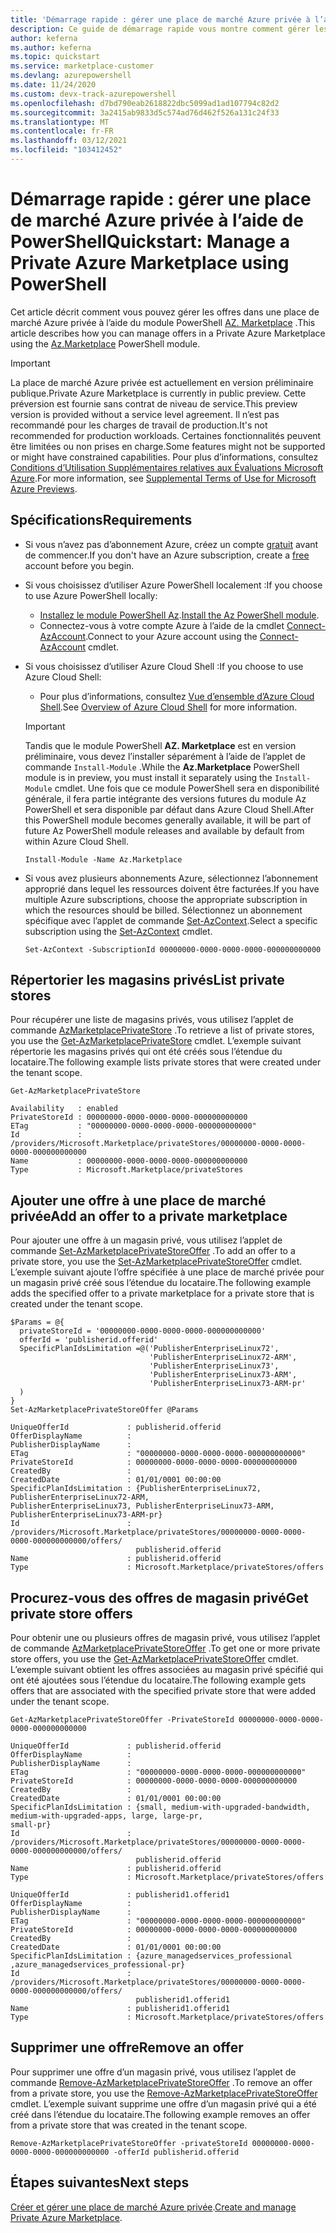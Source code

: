 ```yaml
---
title: 'Démarrage rapide : gérer une place de marché Azure privée à l’aide de PowerShell'
description: Ce guide de démarrage rapide vous montre comment gérer les offres dans une place de marché Azure privée à l’aide de Azure PowerShell.
author: keferna
ms.author: keferna
ms.topic: quickstart
ms.service: marketplace-customer
ms.devlang: azurepowershell
ms.date: 11/24/2020
ms.custom: devx-track-azurepowershell
ms.openlocfilehash: d7bd790eab2618822dbc5099ad1ad107794c82d2
ms.sourcegitcommit: 3a2415ab9833d5c574ad76d462f526a131c24f33
ms.translationtype: MT
ms.contentlocale: fr-FR
ms.lasthandoff: 03/12/2021
ms.locfileid: "103412452"
---
```

# <a name="quickstart-manage-a-private-azure-marketplace-using-powershell"></a><span data-ttu-id="05e9d-103">Démarrage rapide : gérer une place de marché Azure privée à l’aide de PowerShell</span><span class="sxs-lookup"><span data-stu-id="05e9d-103">Quickstart: Manage a Private Azure Marketplace using PowerShell</span></span>

<span data-ttu-id="05e9d-104">Cet article décrit comment vous pouvez gérer les offres dans une place de marché Azure privée à l’aide du module PowerShell [AZ. Marketplace](/powershell/module/az.marketplace) .</span><span class="sxs-lookup"><span data-stu-id="05e9d-104">This article describes how you can manage offers in a Private Azure Marketplace using the [Az.Marketplace](/powershell/module/az.marketplace) PowerShell module.</span></span>

> [!IMPORTANT]
> <span data-ttu-id="05e9d-105">La place de marché Azure privée est actuellement en version préliminaire publique.</span><span class="sxs-lookup"><span data-stu-id="05e9d-105">Private Azure Marketplace is currently in public preview.</span></span> <span data-ttu-id="05e9d-106">Cette préversion est fournie sans contrat de niveau de service.</span><span class="sxs-lookup"><span data-stu-id="05e9d-106">This preview version is provided without a service level agreement.</span></span> <span data-ttu-id="05e9d-107">Il n’est pas recommandé pour les charges de travail de production.</span><span class="sxs-lookup"><span data-stu-id="05e9d-107">It's not recommended for production workloads.</span></span> <span data-ttu-id="05e9d-108">Certaines fonctionnalités peuvent être limitées ou non prises en charge.</span><span class="sxs-lookup"><span data-stu-id="05e9d-108">Some features might not be supported or might have constrained capabilities.</span></span> <span data-ttu-id="05e9d-109">Pour plus d’informations, consultez [Conditions d’Utilisation Supplémentaires relatives aux Évaluations Microsoft Azure](https://azure.microsoft.com/support/legal/preview-supplemental-terms/).</span><span class="sxs-lookup"><span data-stu-id="05e9d-109">For more information, see [Supplemental Terms of Use for Microsoft Azure Previews](https://azure.microsoft.com/support/legal/preview-supplemental-terms/).</span></span>

## <a name="requirements"></a><span data-ttu-id="05e9d-110">Spécifications</span><span class="sxs-lookup"><span data-stu-id="05e9d-110">Requirements</span></span>

* <span data-ttu-id="05e9d-111">Si vous n’avez pas d’abonnement Azure, créez un compte [gratuit](https://azure.microsoft.com/free/) avant de commencer.</span><span class="sxs-lookup"><span data-stu-id="05e9d-111">If you don't have an Azure subscription, create a [free](https://azure.microsoft.com/free/) account before you begin.</span></span>

* <span data-ttu-id="05e9d-112">Si vous choisissez d’utiliser Azure PowerShell localement :</span><span class="sxs-lookup"><span data-stu-id="05e9d-112">If you choose to use Azure PowerShell locally:</span></span>
  * <span data-ttu-id="05e9d-113">[Installez le module PowerShell Az](/powershell/azure/install-az-ps).</span><span class="sxs-lookup"><span data-stu-id="05e9d-113">[Install the Az PowerShell module](/powershell/azure/install-az-ps).</span></span>
  * <span data-ttu-id="05e9d-114">Connectez-vous à votre compte Azure à l’aide de la cmdlet [Connect-AzAccount](/powershell/module/az.accounts/connect-azaccount).</span><span class="sxs-lookup"><span data-stu-id="05e9d-114">Connect to your Azure account using the [Connect-AzAccount](/powershell/module/az.accounts/connect-azaccount) cmdlet.</span></span>
* <span data-ttu-id="05e9d-115">Si vous choisissez d’utiliser Azure Cloud Shell :</span><span class="sxs-lookup"><span data-stu-id="05e9d-115">If you choose to use Azure Cloud Shell:</span></span>
  * <span data-ttu-id="05e9d-116">Pour plus d’informations, consultez [Vue d’ensemble d’Azure Cloud Shell](/azure/cloud-shell/overview).</span><span class="sxs-lookup"><span data-stu-id="05e9d-116">See [Overview of Azure Cloud Shell](/azure/cloud-shell/overview) for more information.</span></span>

  > [!IMPORTANT]
  > <span data-ttu-id="05e9d-117">Tandis que le module PowerShell **AZ. Marketplace** est en version préliminaire, vous devez l’installer séparément à l’aide de l’applet de commande `Install-Module` .</span><span class="sxs-lookup"><span data-stu-id="05e9d-117">While the **Az.Marketplace** PowerShell module is in preview, you must install it separately using the `Install-Module` cmdlet.</span></span> <span data-ttu-id="05e9d-118">Une fois que ce module PowerShell sera en disponibilité générale, il fera partie intégrante des versions futures du module Az PowerShell et sera disponible par défaut dans Azure Cloud Shell.</span><span class="sxs-lookup"><span data-stu-id="05e9d-118">After this PowerShell module becomes generally available, it will be part of future Az PowerShell module releases and available by default from within Azure Cloud Shell.</span></span>

  ```azurepowershell-interactive
  Install-Module -Name Az.Marketplace
  ```

* <span data-ttu-id="05e9d-119">Si vous avez plusieurs abonnements Azure, sélectionnez l’abonnement approprié dans lequel les ressources doivent être facturées.</span><span class="sxs-lookup"><span data-stu-id="05e9d-119">If you have multiple Azure subscriptions, choose the appropriate subscription in which the resources should be billed.</span></span> <span data-ttu-id="05e9d-120">Sélectionnez un abonnement spécifique avec l’applet de commande [Set-AzContext](/powershell/module/az.accounts/set-azcontext).</span><span class="sxs-lookup"><span data-stu-id="05e9d-120">Select a specific subscription using the [Set-AzContext](/powershell/module/az.accounts/set-azcontext) cmdlet.</span></span>

  ```azurepowershell-interactive
  Set-AzContext -SubscriptionId 00000000-0000-0000-0000-000000000000
  ```

## <a name="list-private-stores"></a><span data-ttu-id="05e9d-121">Répertorier les magasins privés</span><span class="sxs-lookup"><span data-stu-id="05e9d-121">List private stores</span></span>

<span data-ttu-id="05e9d-122">Pour récupérer une liste de magasins privés, vous utilisez l’applet de commande [AzMarketplacePrivateStore](/powershell/module/az.marketplace/get-azmarketplaceprivatestore) .</span><span class="sxs-lookup"><span data-stu-id="05e9d-122">To retrieve a list of private stores, you use the [Get-AzMarketplacePrivateStore](/powershell/module/az.marketplace/get-azmarketplaceprivatestore) cmdlet.</span></span> <span data-ttu-id="05e9d-123">L’exemple suivant répertorie les magasins privés qui ont été créés sous l’étendue du locataire.</span><span class="sxs-lookup"><span data-stu-id="05e9d-123">The following example lists private stores that were created under the tenant scope.</span></span>

```azurepowershell-interactive
Get-AzMarketplacePrivateStore
```

```Output
Availability   : enabled
PrivateStoreId : 00000000-0000-0000-0000-000000000000
ETag           : "00000000-0000-0000-0000-000000000000"
Id             : /providers/Microsoft.Marketplace/privateStores/00000000-0000-0000-0000-000000000000
Name           : 00000000-0000-0000-0000-000000000000
Type           : Microsoft.Marketplace/privateStores
```

## <a name="add-an-offer-to-a-private-marketplace"></a><span data-ttu-id="05e9d-124">Ajouter une offre à une place de marché privée</span><span class="sxs-lookup"><span data-stu-id="05e9d-124">Add an offer to a private marketplace</span></span>

<span data-ttu-id="05e9d-125">Pour ajouter une offre à un magasin privé, vous utilisez l’applet de commande [Set-AzMarketplacePrivateStoreOffer](/powershell/module/az.marketplace/set-azmarketplaceprivatestoreoffer) .</span><span class="sxs-lookup"><span data-stu-id="05e9d-125">To add an offer to a private store, you use the [Set-AzMarketplacePrivateStoreOffer](/powershell/module/az.marketplace/set-azmarketplaceprivatestoreoffer) cmdlet.</span></span> <span data-ttu-id="05e9d-126">L’exemple suivant ajoute l’offre spécifiée à une place de marché privée pour un magasin privé créé sous l’étendue du locataire.</span><span class="sxs-lookup"><span data-stu-id="05e9d-126">The following example adds the specified offer to a private marketplace for a private store that is created under the tenant scope.</span></span>

```azurepowershell-interactive
$Params = @{
  privateStoreId = '00000000-0000-0000-0000-000000000000'
  offerId = 'publisherid.offerid'
  SpecificPlanIdsLimitation =@('PublisherEnterpriseLinux72',
                               'PublisherEnterpriseLinux72-ARM',
                               'PublisherEnterpriseLinux73',
                               'PublisherEnterpriseLinux73-ARM',
                               'PublisherEnterpriseLinux73-ARM-pr'
  )
}
Set-AzMarketplacePrivateStoreOffer @Params
```

```Output
UniqueOfferId             : publisherid.offerid
OfferDisplayName          :
PublisherDisplayName      :
ETag                      : "00000000-0000-0000-0000-000000000000"
PrivateStoreId            : 00000000-0000-0000-0000-000000000000
CreatedBy                 :
CreatedDate               : 01/01/0001 00:00:00
SpecificPlanIdsLimitation : {PublisherEnterpriseLinux72, PublisherEnterpriseLinux72-ARM,
PublisherEnterpriseLinux73, PublisherEnterpriseLinux73-ARM, PublisherEnterpriseLinux73-ARM-pr}
Id                        :
/providers/Microsoft.Marketplace/privateStores/00000000-0000-0000-0000-000000000000/offers/
                            publisherid.offerid
Name                      : publisherid.offerid
Type                      : Microsoft.Marketplace/privateStores/offers
```

## <a name="get-private-store-offers"></a><span data-ttu-id="05e9d-127">Procurez-vous des offres de magasin privé</span><span class="sxs-lookup"><span data-stu-id="05e9d-127">Get private store offers</span></span>

<span data-ttu-id="05e9d-128">Pour obtenir une ou plusieurs offres de magasin privé, vous utilisez l’applet de commande [AzMarketplacePrivateStoreOffer](/powershell/module/az.marketplace/get-azmarketplaceprivatestoreoffer) .</span><span class="sxs-lookup"><span data-stu-id="05e9d-128">To get one or more private store offers, you use the [Get-AzMarketplacePrivateStoreOffer](/powershell/module/az.marketplace/get-azmarketplaceprivatestoreoffer) cmdlet.</span></span> <span data-ttu-id="05e9d-129">L’exemple suivant obtient les offres associées au magasin privé spécifié qui ont été ajoutées sous l’étendue du locataire.</span><span class="sxs-lookup"><span data-stu-id="05e9d-129">The following example gets offers that are associated with the specified private store that were added under the tenant scope.</span></span>

```azurepowershell-interactive
Get-AzMarketplacePrivateStoreOffer -PrivateStoreId 00000000-0000-0000-0000-000000000000
```

```Output
UniqueOfferId             : publisherid.offerid
OfferDisplayName          :
PublisherDisplayName      :
ETag                      : "00000000-0000-0000-0000-000000000000"
PrivateStoreId            : 00000000-0000-0000-0000-000000000000
CreatedBy                 :
CreatedDate               : 01/01/0001 00:00:00
SpecificPlanIdsLimitation : {small, medium-with-upgraded-bandwidth, medium-with-upgraded-apps, large, large-pr,
small-pr}
Id                        :
/providers/Microsoft.Marketplace/privateStores/00000000-0000-0000-0000-000000000000/offers/
                            publisherid.offerid
Name                      : publisherid.offerid
Type                      : Microsoft.Marketplace/privateStores/offers

UniqueOfferId             : publisherid1.offerid1
OfferDisplayName          :
PublisherDisplayName      :
ETag                      : "00000000-0000-0000-0000-000000000000"
PrivateStoreId            : 00000000-0000-0000-0000-000000000000
CreatedBy                 :
CreatedDate               : 01/01/0001 00:00:00
SpecificPlanIdsLimitation : {azure_managedservices_professional ,azure_managedservices_professional-pr}
Id                        :
/providers/Microsoft.Marketplace/privateStores/00000000-0000-0000-0000-000000000000/offers/
                            publisherid1.offerid1
Name                      : publisherid1.offerid1
Type                      : Microsoft.Marketplace/privateStores/offers
```

## <a name="remove-an-offer"></a><span data-ttu-id="05e9d-130">Supprimer une offre</span><span class="sxs-lookup"><span data-stu-id="05e9d-130">Remove an offer</span></span>

<span data-ttu-id="05e9d-131">Pour supprimer une offre d’un magasin privé, vous utilisez l’applet de commande [Remove-AzMarketplacePrivateStoreOffer](/powershell/module/az.marketplace/remove-azmarketplaceprivatestoreoffer) .</span><span class="sxs-lookup"><span data-stu-id="05e9d-131">To remove an offer from a private store, you use the [Remove-AzMarketplacePrivateStoreOffer](/powershell/module/az.marketplace/remove-azmarketplaceprivatestoreoffer) cmdlet.</span></span> <span data-ttu-id="05e9d-132">L’exemple suivant supprime une offre d’un magasin privé qui a été créé dans l’étendue du locataire.</span><span class="sxs-lookup"><span data-stu-id="05e9d-132">The following example removes an offer from a private store that was created in the tenant scope.</span></span>

```azurepowershell-interactive
Remove-AzMarketplacePrivateStoreOffer -privateStoreId 00000000-0000-0000-0000-000000000000 -offerId publisherid.offerid
```

## <a name="next-steps"></a><span data-ttu-id="05e9d-133">Étapes suivantes</span><span class="sxs-lookup"><span data-stu-id="05e9d-133">Next steps</span></span>

<span data-ttu-id="05e9d-134">[Créer et gérer une place de marché Azure privée](create-manage-private-azure-marketplace.md).</span><span class="sxs-lookup"><span data-stu-id="05e9d-134">[Create and manage Private Azure Marketplace](create-manage-private-azure-marketplace.md).</span></span>